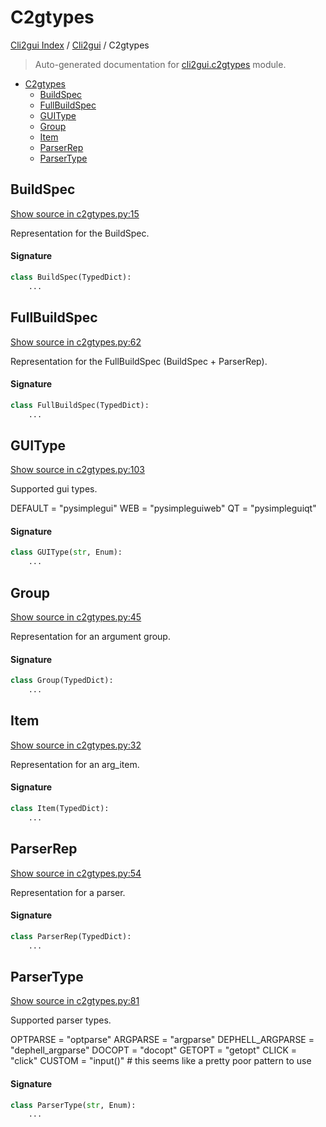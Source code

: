 # C2gtypes

[Cli2gui Index](../README.md#cli2gui-index) /
[Cli2gui](./index.md#cli2gui) /
C2gtypes

> Auto-generated documentation for [cli2gui.c2gtypes](../../../cli2gui/c2gtypes.py) module.

- [C2gtypes](#c2gtypes)
  - [BuildSpec](#buildspec)
  - [FullBuildSpec](#fullbuildspec)
  - [GUIType](#guitype)
  - [Group](#group)
  - [Item](#item)
  - [ParserRep](#parserrep)
  - [ParserType](#parsertype)

## BuildSpec

[Show source in c2gtypes.py:15](../../../cli2gui/c2gtypes.py#L15)

Representation for the BuildSpec.

#### Signature

```python
class BuildSpec(TypedDict):
    ...
```



## FullBuildSpec

[Show source in c2gtypes.py:62](../../../cli2gui/c2gtypes.py#L62)

Representation for the FullBuildSpec (BuildSpec + ParserRep).

#### Signature

```python
class FullBuildSpec(TypedDict):
    ...
```



## GUIType

[Show source in c2gtypes.py:103](../../../cli2gui/c2gtypes.py#L103)

Supported gui types.

DEFAULT = "pysimplegui"
WEB = "pysimpleguiweb"
QT = "pysimpleguiqt"

#### Signature

```python
class GUIType(str, Enum):
    ...
```



## Group

[Show source in c2gtypes.py:45](../../../cli2gui/c2gtypes.py#L45)

Representation for an argument group.

#### Signature

```python
class Group(TypedDict):
    ...
```



## Item

[Show source in c2gtypes.py:32](../../../cli2gui/c2gtypes.py#L32)

Representation for an arg_item.

#### Signature

```python
class Item(TypedDict):
    ...
```



## ParserRep

[Show source in c2gtypes.py:54](../../../cli2gui/c2gtypes.py#L54)

Representation for a parser.

#### Signature

```python
class ParserRep(TypedDict):
    ...
```



## ParserType

[Show source in c2gtypes.py:81](../../../cli2gui/c2gtypes.py#L81)

Supported parser types.

OPTPARSE = "optparse"
ARGPARSE = "argparse"
DEPHELL_ARGPARSE = "dephell_argparse"
DOCOPT = "docopt"
GETOPT = "getopt"
CLICK = "click"
CUSTOM = "input()"  # this seems like a pretty poor pattern to use

#### Signature

```python
class ParserType(str, Enum):
    ...
```


